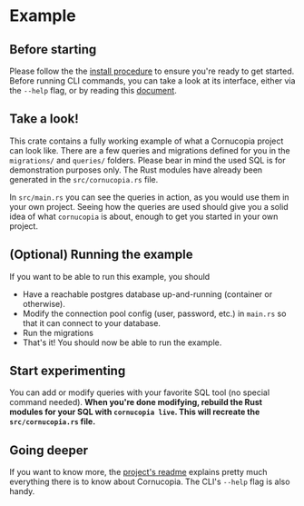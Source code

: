 # Example
## Before starting
Please follow the the [install procedure](../../README.md#install) to ensure you're ready to get started. Before running CLI commands, you can take a look at its interface, either via the `--help` flag, or by reading this [document](../../cli.md).

## Take a look!
This crate contains a fully working example of what a Cornucopia project can look like. There are a few queries and migrations defined for you in the `migrations/` and `queries/` folders. Please bear in mind the used SQL is for demonstration purposes only.
The Rust modules have already been generated in the `src/cornucopia.rs` file. 

In `src/main.rs` you can see the queries in action, as you would use them in your own project. Seeing how the queries are used should give you a solid idea of what `cornucopia` is about, enough to get you started in your own project.
## (Optional) Running the example
If you want to be able to run this example, you should
* Have a reachable postgres database up-and-running (container or otherwise).
* Modify the connection pool config (user, password, etc.) in `main.rs` so that it can connect to your database.
* Run the migrations
* That's it! You should now be able to run the example.

## Start experimenting
You can add or modify queries with your favorite SQL tool (no special command needed). **When you're done modifying, rebuild the Rust modules for your SQL with `cornucopia live`. This will recreate the `src/cornucopia.rs` file.**

## Going deeper
If you want to know more, the [project's readme](../../README.md) explains pretty much everything there is to know about Cornucopia. The CLI's `--help` flag is also handy.